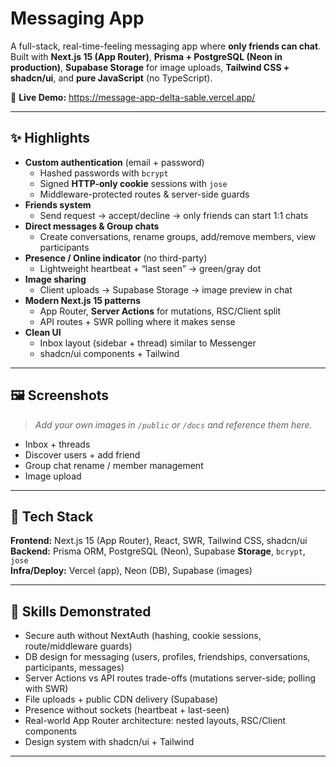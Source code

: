 # Messaging App

A full-stack, real-time-feeling messaging app where **only friends can chat**. Built with **Next.js 15 (App Router)**, **Prisma + PostgreSQL (Neon in production)**, **Supabase Storage** for image uploads, **Tailwind CSS + shadcn/ui**, and **pure JavaScript** (no TypeScript).

🔗 **Live Demo:** https://message-app-delta-sable.vercel.app/

---

## ✨ Highlights

- **Custom authentication** (email + password)  
  - Hashed passwords with `bcrypt`  
  - Signed **HTTP-only cookie** sessions with `jose`  
  - Middleware-protected routes & server-side guards
- **Friends system**  
  - Send request → accept/decline → only friends can start 1:1 chats
- **Direct messages & Group chats**  
  - Create conversations, rename groups, add/remove members, view participants
- **Presence / Online indicator** (no third-party)  
  - Lightweight heartbeat + “last seen” → green/gray dot
- **Image sharing**  
  - Client uploads → Supabase Storage → image preview in chat
- **Modern Next.js 15 patterns**  
  - App Router, **Server Actions** for mutations, RSC/Client split  
  - API routes + SWR polling where it makes sense
- **Clean UI**  
  - Inbox layout (sidebar + thread) similar to Messenger  
  - shadcn/ui components + Tailwind

---

## 🖼 Screenshots

> _Add your own images in `/public` or `/docs` and reference them here._

- Inbox + threads  
- Discover users + add friend  
- Group chat rename / member management  
- Image upload

---

## 🧰 Tech Stack

**Frontend:** Next.js 15 (App Router), React, SWR, Tailwind CSS, shadcn/ui  
**Backend:** Prisma ORM, PostgreSQL (Neon), Supabase **Storage**, `bcrypt`, `jose`  
**Infra/Deploy:** Vercel (app), Neon (DB), Supabase (images)

---

## 🧠 Skills Demonstrated

- Secure auth without NextAuth (hashing, cookie sessions, route/middleware guards)  
- DB design for messaging (users, profiles, friendships, conversations, participants, messages)  
- Server Actions vs API routes trade-offs (mutations server-side; polling with SWR)  
- File uploads + public CDN delivery (Supabase)  
- Presence without sockets (heartbeat + last-seen)  
- Real-world App Router architecture: nested layouts, RSC/Client components  
- Design system with shadcn/ui + Tailwind

---



